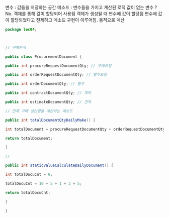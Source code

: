 변수 : 값들을 저장하는 공간
메소드 : 변수들을 가지고 계산된 로직
값이 없는 변수 ? No. 객체를 통해 값이 할당되어 사용됨
객체가 생성될 때 변수에 값이 할당됨
변수에 값이 할당되었다고 전제하고 메소드 구현이 이루어짐. 
동적으로 계산

```java
package lec04;

  

// 구매문서

public class ProcurementDocument {

public int procureRequestDocumentQty; // 구매요청

public int orderRequestDocumentQty; // 발주요청

public int orderDocumentQty; // 발주

public int contractDocumentQty; // 계약

public int estimateDocumentQty; // 견적

// 전체 구매 생산량을 계산하는 메소드

public int totalDocumentQtyDailyMake() {

int totalDocument = procureRequestDocumentQty + orderRequestDocumentQty + orderDocumentQty + contractDocumentQty + estimateDocumentQty;

return totalDocument;

}

//

public int staticValueCalculateDailyDocument() {

int totalDocuCnt = 0;

totalDocuCnt = 10 + 5 + 1 + 3 + 5;

return totalDocuCnt;

}

}
```